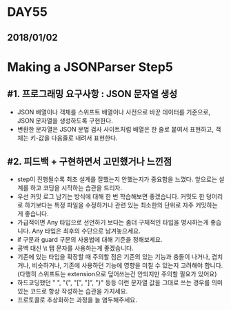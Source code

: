 # DAY55

## 2018/01/02

# Making a JSONParser Step5

## #1. 프로그래밍 요구사항 : JSON 문자열 생성
  - JSON 배열이나 객체를 스위프트 배열이나 사전으로 바꾼 데이터를 기준으로, JSON 문자열을 생성하도록 구현한다.
  - 변환한 문자열은 JSON 문법 검사 사이트처럼 배열은 한 줄로 붙여서 표현하고, 객체는 키-값을 다음줄로 내려서 표현한다.

## #2. 피드백 + 구현하면서 고민했거나 느낀점
  - step이 진행될수록 최초 설계를 잘했는지 안했는지가 중요함을 느꼈다. 앞으로는 설계를 하고 코딩을 시작하는 습관을 드리자.
  - 우선 커밋 로그 남기는 방식에 대해 한 번 학습해보면 좋겠습니다. 커밋도 한 덩어리로 하기보다는 특정 파일을 수정하거나 관련 있는 최소한의 단위로 자주 커밋하는 게 좋습니다.
  - 가급적이면 Any 타입으로 선언하기 보다는 좀더 구체적인 타입을 명시하는게 좋습니다. Any 타입은 최후의 수단으로 남겨놓으세요.
  - if 구문과 guard 구문의 사용법에 대해 기준을 정해보세요.
  - 공백 대신 \t 탭 문자를 사용하는게 좋겠습니다.
  - 기존에 있는 타입을 확장할 때 주의할 점은 기존의 있는 기능과 충돌이 나거나, 겹치거나, 비슷하거나, 기존에 사용하던 기능에 영향을 미칠 수 있는지 고려해야 합니다. (다행히 스위프트는 extension으로 덮어쓰는건 안되지만 주의할 필요가 있어요)
  - 하드코딩했던 " ", "{", "[", "]", "}" 등등 이런 문자열 값을 그대로 쓰는 경우를 의미있는 코드로 항상 작성하는 습관을 가지세요.
  - 프로토콜로 추상화하는 과정을 늘 염두해주세요.
